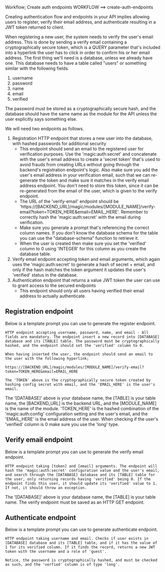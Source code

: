 Workflow; Create auth endpoints
WORKFLOW ==> create-auth-endpoints

Creating authentication flow and endpoints in your API implies allowing users to register, verify their email address, and authenticate resulting in a JWT token returned to client.

When registering a new user, the system needs to verify the user's email address. This is done by sending a verify email containing a cryptographically secure token, which is a QUERY parameter that's included into a hyperlink the user has to click in order to confirm his or her email address. The first thing we'll need is a database, unless we already have one. This database needs to have a table called "users" or something similar with the following fields.

1. username
2. password
3. name
4. email
5. verified

The password must be stored as a cryptographically secure hash, and the database should have the same name as the module for the API unless the user explicitly says something else.

We will need two endpoints as follows.

1. Registration HTTP endpoint that stores a new user into the database, with hashed passwords for additional security
   - This endpoint should send an email to the registered user for verification purposes. Use the 'magic:auth:secret' and concatenate with the user's email address to create a 'secret token' that's used to avoid frauds from creating URLs without going through the backend's registration endpoint's logic. Also make sure you add the user's email address in your verification email, such that we can re-generate the token and make sure it matches in the verify email address endpoint. You don't need to store this token, since it can be re-generated from the email of the user, which is given to the verify endpoint.
   - The URL of the 'verify-email' endpoint should be 'https://[BACKEND_URL]/magic/modules/[MODULE_NAME]/verify-email?token=TOKEN_HERE&email=EMAIL_HERE'. Remember to correctly hash the 'magic:auth:secret' with the email during verification.
   - Make sure you generate a prompt that's referencing the correct column names. If you don't know the database schema for the table you can use the "database-schema" function to retrieve it.
   - When the user is created then make sure you set the 'verified' column to 0 using 'INTEGER' for this column as you create the database table.
2. Verify email endpoint accepting token and email arguments, which again uses the 'magic:auth:secret' to generate a hash of secret + email, and only if the hash matches the token argument it updates the user's 'verified' status in the database.
3. Authentication endpoint that returns a value JWT token the user can use to grant access to the secured endpoints
   - This endpoint should *only* all users having verified their email address to actually authenticate.

## Registration endpoint

Below is a template prompt you can use to generate the register endpoint.

```plaintext
HTTP endpoint accepting username, password, name, and email - All fields are mandatory. The endpoint insert a new record into [DATABASE] database and its [TABLE] table. The password must be cryptographically hashed, and the endpoint should set the 'verified' column to 0.

When having inserted the user, the endpoint should send an email to the user with the following hyperlink;

https://[BACKEND_URL]/magic/modules/[MODULE_NAME]/verify-email?token=TOKEN_HERE&email=EMAIL_HERE

The 'TOKEN' above is the cryptographically secure token created by hashing config secret with email, and the 'EMAIL_HERE' is the user's email.
```

The '[DATABASE]' above is your database name, the [TABLE] is your table name, the [BACKEND_URL] is the backend URL, and the [MODULE_NAME] is the name of the module. 'TOKEN_HERE' is the hashed combination of the 'magic:auth:config' configuration setting and the user's email, and the 'EMAIL_HERE' is the email address of the user. When checking if the user's 'verified' column is 0 make sure you use the 'long' type.

## Verify email endpoint

Below is a template prompt you can use to generate the verify email endpoint.

```plaintext
HTTP endpoint taking [token] and [email] arguments. The endpoint will hash the 'magic:auth:secret' configuration value and the user's email, and search through the [DATABASE] database and its [TABLE] table for the user, only returning records having 'verified' being 0. If the endpoint finds this user, it should update its 'verified' value to 1. If not, it should throw an exception.
```

The '[DATABASE]' above is your database name, the [TABLE] is your table name. The verify endpoint must be saved as an HTTP GET endpoint.

## Authenticate endpoint

Below is a template prompt you can use to generate authenticate endpoint.

```plaintext
HTTP endpoint taking username and email. Checks if user exists in [DATABASE] database and its [TABLE] table, and if it has the value of 1 for its verified column. If it finds the record, returns a new JWT token with the username and a role of 'guest'.

Notice, the password is cryptographically hashed, and must be checked as such, and the 'verfied' column is of type 'long'.
```

